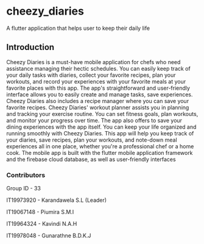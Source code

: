 


# cheezy_diaries

A flutter application that helps user to keep their daily life

## Introduction

Cheezy Diaries is a must-have mobile application for chefs who need assistance managing 
their hectic schedules. You can easily keep track of your daily tasks with diaries, collect
your favorite recipes, plan your workouts, and record your experiences with your favorite 
meals at your favorite places with this app. The app's straightforward and user-friendly 
interface allows you to easily create and manage tasks, save experiences. 
Cheezy Diaries also includes a recipe manager where you can save your favorite recipes.
Cheezy Diaries' workout planner assists you in planning and tracking your exercise 
routine. You can set fitness goals, plan workouts, and monitor your progress over time. 
The app also offers to save your dining experiences with the app itself.
You can keep your life organized and running smoothly with Cheezy Diaries. This app will 
help you keep track of your diaries, save recipes, plan your workouts, and note-down 
meal experiences all in one place, whether you're a professional chef or a home cook.
The mobile app is built with the flutter mobile application framework and the firebase 
cloud database, as well as user-friendly interfaces

### Contributors

Group ID - 33

IT19973920 - Karandawela S.L (Leader)

IT19067148 - Piumira S.M.I

IT19964324 - Kavindi N.A.H

IT19978048 - Gunarathne B.D.K.J
